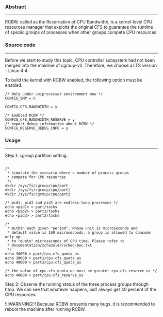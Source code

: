 ### Abstract
<hr />

RCBW, called as the Reservation of CPU Bandwidth, is a kernel-level CPU resources manager that exploits the original
CFS to guarantee the runtime of speciic groups of processes when other groups compete CPU resources.


### Source code
<hr />
Before we start to study this topic, CPU controller subsystem had not been merged into the mainline of cgroup-v2. Therefore, we choose a LTS version - Linux-4.4.

To build the kernel with RCBW enabled, the following option must be enabled.
~~~
/* Only under uniprocessor environment now */
CONFIG_SMP = n

CONFIG_CFS_BANDWIDTH = y

/* Enabled RCBW */
CONFIG_CFS_BANDWIDTH_RESERVE = y
/* export debug information about RCBW */
CONFIG_RESERVE_DEBUG_INFO = y
~~~

### Usage
<hr />

Step 1: cgroup 	partition setting.

~~~

/*
 * simulate the scenario where a number of process groups
 * compete for CPU resources
 */
mkdir /sys/fs/cgroup/cpu/part
mkdir /sys/fs/cgroup/cpu/part1
mkdir /sys/fs/cgroup/cpu/part2

/* pid1, pid2 and pid3 are endless-loop processes */
echo <pid1> > part/tasks
echo <pid2> > part1/tasks
echo <pid3> > part2/tasks

/*  
 * Within each given "period", whose unit is microseconds and
 * default value is 100 microseconds, a group is allowed to consume only up
 * to "quota" microseconds of CPU time. Please refer to
 * Documentation/scheduler/sched-bwc.txt
 */
echo 30000 > part/cpu.cfs_quota_us
echo 30000 > part1/cpu.cfs_quota_us
echo 40000 > part2/cpu.cfs_quota_us

/* the value of cpu.cfs_quota_us must be greater cpu.cfs_reserve_us */
echo 40000 > part/cpu.cfs_reserve_us

~~~


Step 2: Observe the running status of the three process groups through htop. We can see that whatever happens, pid1 always get 40 percent of the CPU resources.

!!!WARNNING!!! Because RCBW presents many bugs, it is recommended to reboot the machine after running RCBW.
